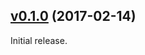## [v0.1.0](https://github.com/OpenNMT/Tokenizer/releases/tag/v0.1.0) (2017-02-14)

Initial release.
